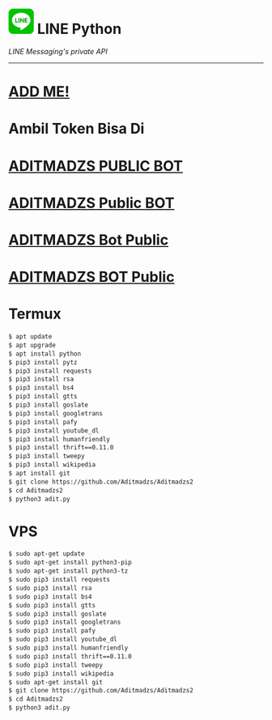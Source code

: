 # ![logo](LINE-sm.png) LINE Python

*LINE Messaging's private API*

----
# [ADD ME!](http://line.me/ti/p/~aditmadzsbot1)
# Ambil Token Bisa Di
# [ADITMADZS PUBLIC BOT](http://line.me/ti/p/~aditmadzsbot2)
# [ADITMADZS Public BOT](http://line.me/ti/p/~aditmadzsbot1)
# [ADITMADZS Bot Public](http://line.me/ti/p/~aditmadzsbot)
# [ADITMADZS BOT Public](http://line.me/ti/p/~aditmadzsbot6)

# Termux

```sh
$ apt update
$ apt upgrade
$ apt install python
$ pip3 install pytz
$ pip3 install requests
$ pip3 install rsa
$ pip3 install bs4
$ pip3 install gtts 
$ pip3 install goslate
$ pip3 install googletrans
$ pip3 install pafy
$ pip3 install youtube_dl
$ pip3 install humanfriendly
$ pip3 install thrift==0.11.0
$ pip3 install tweepy
$ pip3 install wikipedia
$ apt install git
$ git clone https://github.com/Aditmadzs/Aditmadzs2
$ cd Aditmadzs2
$ python3 adit.py
```

# VPS

```sh
$ sudo apt-get update
$ sudo apt-get install python3-pip
$ sudo apt-get install python3-tz
$ sudo pip3 install requests
$ sudo pip3 install rsa 
$ sudo pip3 install bs4 
$ sudo pip3 install gtts 
$ sudo pip3 install goslate
$ sudo pip3 install googletrans 
$ sudo pip3 install pafy 
$ sudo pip3 install youtube_dl 
$ sudo pip3 install humanfriendly
$ sudo pip3 install thrift==0.11.0
$ sudo pip3 install tweepy
$ sudo pip3 install wikipedia
$ sudo apt-get install git
$ git clone https://github.com/Aditmadzs/Aditmadzs2
$ cd Aditmadzs2
$ python3 adit.py
```

